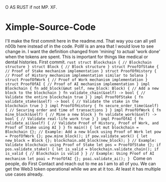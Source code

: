 O
AS RUST if not MP. XF.
# Ximple-Source-Code

I'll make the first commit here in the readme.md. That way you can all yell n00b here instead of in the code. PoW is an area that I would love to see change in. I want the definition changed from 'mining' to actual 'work done' when the tokens are spent. This is important for things like medical or dental histories.
First commit.
```rust struct Blockchain { // Blockchain structure } struct Block { // Block structure } struct ProofOfStake { // Proof of Stake mechanism implementation } struct ProofOfHistory { // Proof of History mechanism implementation similar to Solana } struct ProofOfWork { // Proof of Work mechanism implementation } struct ProofOfAI { // Proof of AI mechanism implementation } impl Blockchain { fn add_block(&mut self, new_block: Block) { // Add a new block to the blockchain } fn validate_chain(&self) -> bool { // Validate the entire blockchain true } } impl ProofOfStake { fn validate_stake(&self) -> bool { // Validate the stake in the blockchain true } } impl ProofOfHistory { fn secure_order_time(&self) { // Securing order and time of transactions } } impl ProofOfWork { fn mine_block(&self) { // Mine a new block } fn validate_work(&self) -> bool { // Validate real-life work true } } impl ProofOfAI { fn validate_ai(&self) { // Validate Proof of History, Proof of Work, and Proof of Stake using AI } } fn main() { let mut blockchain = Blockchain {}; // Example: Add a new block using Proof of Work let pow = ProofOfWork {}; pow.mine_block(); if pow.validate_work() { let new_block = Block {}; blockchain.add_block(new_block); } // Example: Validate blockchain using Proof of Stake let pos = ProofOfStake {}; if pos.validate_stake() { let is_valid = blockchain.validate_chain(); if is_valid { // Blockchain is valid } } // Example: Using Proof of AI mechanism let poai = ProofOfAI {}; poai.validate_ai(); } ```
Come on people, do First Contact and reach out to me as I am to all of you. We can get the Web3 token operational while we are at it too. At least it has multiple use cases already.
